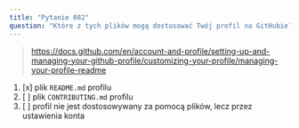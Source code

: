 ```yaml
---
title: "Pytanie 082"
question: "Które z tych plików mogą dostosować Twój profil na GitHubie?"
---
```



> https://docs.github.com/en/account-and-profile/setting-up-and-managing-your-github-profile/customizing-your-profile/managing-your-profile-readme
1. [x] plik `README.md` profilu
1. [ ] plik `CONTRIBUTING.md` profilu
1. [ ] profil nie jest dostosowywany za pomocą plików, lecz przez ustawienia konta
